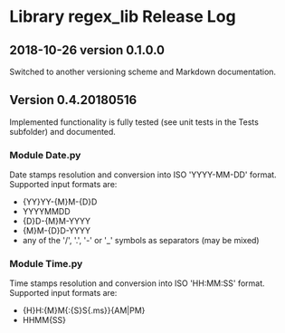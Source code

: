 # Library regex_lib Release Log

## 2018-10-26 version 0.1.0.0

Switched to another versioning scheme and Markdown documentation.

## Version 0.4.20180516

Implemented functionality is fully tested (see unit tests in the Tests subfolder) and documented.

### Module Date.py

Date stamps resolution and conversion into ISO 'YYYY-MM-DD' format. Supported input formats are:

* {YY}YY-{M}M-{D}D
* YYYYMMDD
* {D}D-{M}M-YYYY
* {M}M-{D}D-YYYY
* any of the '/', '.', '-' or '_' symbols as separators (may be mixed)

### Module Time.py

Time stamps resolution and conversion into ISO 'HH:MM:SS' format. Supported input formats are:

* {H}H:{M}M{:{S}S{.ms}}{AM|PM}
* HHMM{SS}
